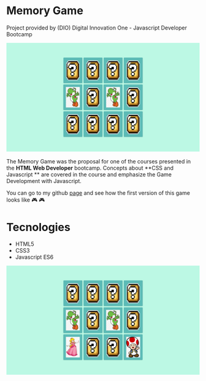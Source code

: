 # Memory Game

Project provided by (DIO) Digital Innovation One - Javascript Developer Bootcamp

![](img/memorygame.png)



The Memory Game was the proposal for one of the courses presented in the **HTML Web Developer** bootcamp. Concepts about **CSS and Javascript ** are covered in the course and emphasize the Game Development with Javascript.



You can go to my github [page](https://rvsriller.github.io/rierMemoryGame/) and see how the first version of this game looks like :video_game: :video_game:



# Tecnologies

- HTML5 
- CSS3
- Javascript ES6





![](img/memorygame2.png)